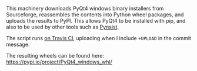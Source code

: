 This machinery downloads PyQt4 windows binary installers from Sourceforge, reassembles the contents into Python wheel packages, and uploads the results to PyPI. This allows PyQt4 to be installed with pip, and also to be used by other tools such as [Pynsist](http://pynsist.readthedocs.io/en/latest/).

The script runs [on Travis CI](https://travis-ci.org/takluyver/pyqt4_windows_whl), uploading when I include `+UPLOAD` in the commit message.

The resulting wheels can be found here: https://pypi.io/project/PyQt4_windows_whl/

